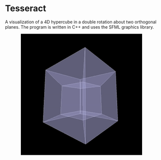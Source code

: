 # Tesseract
A visualization of a 4D hypercube in a double rotation about two orthogonal planes. The program is written in C++ and uses the SFML graphics library.

<p align="center">
  

  <img src="https://github.com/Cherry-Trees/Tesseract/blob/main/gifs/tesseract.gif" width="400" height="400" />
    


</p>
